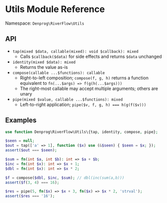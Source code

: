 # Utils Module Reference

Namespace: `Denprog\RiverFlow\Utils`

## API
- `tap(mixed $data, callable(mixed): void $callback): mixed`
  - Calls `$callback($data)` for side effects and returns `$data` unchanged
- `identity(mixed $data): mixed`
  - Returns the value as-is
- `compose(callable ...$functions): callable`
  - Right-to-left composition; `compose(f, g, h)` returns a function equivalent to `fn(...$args) => f(g(h(...$args)))`
  - The right-most callable may accept multiple arguments; others are unary
- `pipe(mixed $value, callable ...$functions): mixed`
  - Left-to-right application; `pipe($v, f, g, h) === h(g(f($v)))`

## Examples
```php
use function Denprog\RiverFlow\Utils\{tap, identity, compose, pipe};

$seen = null;
$out = tap(['a' => 1], function ($x) use (&$seen) { $seen = $x; });
assert($out === $seen);

$sum = fn(int $a, int $b): int => $a + $b;
$inc = fn(int $x): int => $x + 1;
$dbl = fn(int $x): int => $x * 2;

$f = compose($dbl, $inc, $sum); // dbl(inc(sum(a,b)))
assert($f(3, 4) === 16);

$res = pipe(5, fn($x) => $x + 3, fn($x) => $x * 2, 'strval');
assert($res === '16');
```

